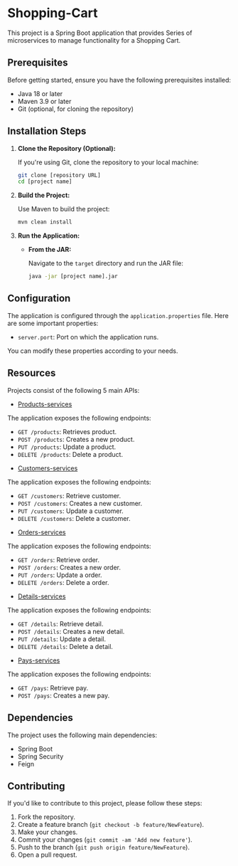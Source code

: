 # Shopping-Cart
This project is a Spring Boot application that provides Series of microservices to manage functionality for a Shopping Cart.

## Prerequisites

Before getting started, ensure you have the following prerequisites installed:

* Java 18 or later
* Maven 3.9 or later
* Git (optional, for cloning the repository)

## Installation Steps

1.  **Clone the Repository (Optional):**

    If you're using Git, clone the repository to your local machine:

    ```bash
    git clone [repository URL]
    cd [project name]
    ```

2.  **Build the Project:**

    Use Maven to build the project:

    ```bash
    mvn clean install
    ```

3.  **Run the Application:**

    * **From the JAR:**

        Navigate to the `target` directory and run the JAR file:

        ```bash
        java -jar [project name].jar

## Configuration

The application is configured through the `application.properties` file. Here are some important properties:

* `server.port`: Port on which the application runs.

You can modify these properties according to your needs.

## Resources
Projects consist of the following 5 main APIs:

- [Products-services](http://localhost:8080/products-services/v1/swagger-ui/index.html)

The application exposes the following endpoints:

* `GET /products`: Retrieves product.
* `POST /products`: Creates a new product.
* `PUT /products`: Update a product.
* `DELETE /products`: Delete a product.

- [Customers-services](http://localhost:8081/customers-services/v1/swagger-ui/index.html)

The application exposes the following endpoints:

* `GET /customers`: Retrieve customer.
* `POST /customers`: Creates a new customer.
* `PUT /customers`: Update a customer.
* `DELETE /customers`: Delete a customer.

- [Orders-services](http://localhost:8082/orders-services/v1/swagger-ui/index.html)

The application exposes the following endpoints:

* `GET /orders`: Retrieve order.
* `POST /orders`: Creates a new order.
* `PUT /orders`: Update a order.
* `DELETE /orders`: Delete a order.

- [Details-services](http://localhost:8083/details-services/v1/swagger-ui/index.html)

The application exposes the following endpoints:

* `GET /details`: Retrieve detail.
* `POST /details`: Creates a new detail.
* `PUT /details`: Update a detail.
* `DELETE /details`: Delete a detail.

- [Pays-services](http://localhost:8084/pays-services/v1/swagger-ui/index.html)

The application exposes the following endpoints:

* `GET /pays`: Retrieve pay.
* `POST /pays`: Creates a new pay.


## Dependencies

The project uses the following main dependencies:

* Spring Boot
* Spring Security
* Feign

## Contributing

If you'd like to contribute to this project, please follow these steps:

1.  Fork the repository.
2.  Create a feature branch (`git checkout -b feature/NewFeature`).
3.  Make your changes.
4.  Commit your changes (`git commit -am 'Add new feature'`).
5.  Push to the branch (`git push origin feature/NewFeature`).
6.  Open a pull request.